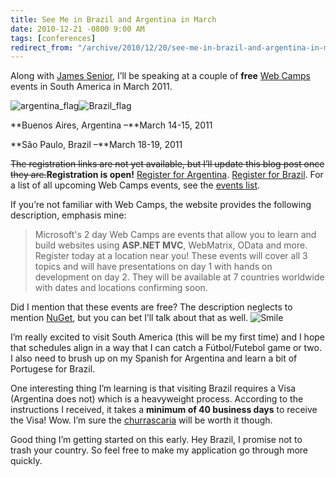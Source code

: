 ```yaml
---
title: See Me in Brazil and Argentina in March
date: 2010-12-21 -0800 9:00 AM
tags: [conferences]
redirect_from: "/archive/2010/12/20/see-me-in-brazil-and-argentina-in-march.aspx/"
---
```


Along with [James Senior](http://jamessenior.com/ "James Senior"), I’ll
be speaking at a couple of **free** [Web
Camps](http://www.webcamps.ms "Web Camps") events in South America in
March 2011.

![argentina\_flag](https://haacked.com/images/haacked_com/WindowsLiveWriter/a8ddb61d84b8_9923/argentina_flag_3.gif "argentina_flag")![Brazil\_flag](https://haacked.com/images/haacked_com/WindowsLiveWriter/a8ddb61d84b8_9923/Brazil_flag_3.gif "Brazil_flag")

**Buenos Aires, Argentina –**March 14-15, 2011

**São Paulo, Brazil –**March 18-19, 2011

~~The registration links are not yet available, but I’ll update this
blog post once they are.~~**Registration is open!** [Register for
Argentina](https://msevents.microsoft.com/cui/EventDetail.aspx?culture=es-AR&EventID=1032477117&IO=IQ0X6kAk2L8IMaiSKAzPng%3d%3d "Argentina Web Camps Registration").
[Register for
Brazil](https://msevents.microsoft.com/CUI/EventDetail.aspx?EventID=1032477037&Culture=pt-BR "Brazil Web Camps Registration").
For a list of all upcoming Web Camps events, see the [events
list](http://webcamps.ms/upcoming-web-camps.aspx "Web camps events").

If you’re not familiar with Web Camps, the website provides the
following description, emphasis mine:

> Microsoft's 2 day Web Camps are events that allow you to learn and
> build websites using **ASP.NET MVC**, WebMatrix, OData and more.
> Register today at a location near you! These events will cover all 3
> topics and will have presentations on day 1 with hands on development
> on day 2. They will be available at 7 countries worldwide with dates
> and locations confirming soon.

Did I mention that these events are free? The description neglects to
mention [NuGet](http://nuget.codeplex.com/ "NuGet Package Manager"), but
you can bet I’ll talk about that as well.
![Smile](https://haacked.com/images/haacked_com/WindowsLiveWriter/a8ddb61d84b8_9923/wlEmoticon-smile_2.png) 

I’m really excited to visit South America (this will be my first time)
and I hope that schedules align in a way that I can catch a
Fútbol/Futebol game or two. I also need to brush up on my Spanish for
Argentina and learn a bit of Portugese for Brazil.

One interesting thing I’m learning is that visiting Brazil requires a
Visa (Argentina does not) which is a heavyweight process. According to
the instructions I received, it takes a **minimum of 40 business days**
to receive the Visa! Wow. I’m sure the
[churrascaria](http://en.wikipedia.org/wiki/Churrascaria "Churrascaria")
will be worth it though.

Good thing I’m getting started on this early. Hey Brazil, I promise not
to trash your country. So feel free to make my application go through
more quickly.

